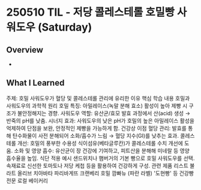 # 250510 TIL - 저당 콜레스테롤 호밀빵 사워도우 (Saturday)
## Overview
-
## What I Learned
주제: 호밀 사워도우가 혈당 및 콜레스테롤 관리에 유리한 이유
핵심 학습 내용
    호밀과 사워도우의 과학적 원리
        호밀 특징: 아밀레이스(녹말 분해 효소) 활성이 높아 제빵 시 구조가 불안정해지는 경향.
        사워도우 역할: 유산균/효모 발효 과정에서 산(acid) 생성 → 반죽의 pH를 낮춤.
        시너지 효과: 사워도우의 낮은 pH가 호밀의 높은 아밀레이스 활성을 억제하여 단점을 보완, 안정적인 제빵을 가능하게 함.
    건강상 이점
        혈당 관리: 발효를 통해 탄수화물이 사전 분해되어 소화/흡수가 느림 → 혈당 지수(GI)를 낮추는 효과.
        콜레스테롤 개선: 호밀의 풍부한 수용성 식이섬유(베타글루칸)가 콜레스테롤 수치 개선에 도움.
        소화 및 영양 흡수: 유산균이 장 건강에 기여하고, 피트산을 분해해 미네랄 등 영양 흡수율을 높임.
    식단 적용 예시
        샌드위치나 햄버거의 기본 빵으로 호밀 사워도우를 선택.
        속재료로 신선한 토마토나 저당 케첩 등을 활용하여 건강하게 구성.
관련 제품 리스트
    불라트 올리브 치아바타
    파리바게뜨 크랜베리 호밀 깜빠뉴 (파란 라벨)
    '도현빵' 등 건강빵 전문 로컬 베이커리 
```